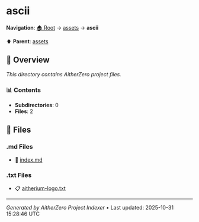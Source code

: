 # ascii

**Navigation**: [🏠 Root](../../index.md) → [assets](../index.md) → **ascii**

⬆️ **Parent**: [assets](../index.md)

## 📖 Overview

*This directory contains AitherZero project files.*

### 📊 Contents

- **Subdirectories**: 0
- **Files**: 2

## 📄 Files

### .md Files

- 📝 [index.md](./index.md)

### .txt Files

- 📋 [aitherium-logo.txt](./aitherium-logo.txt)

---

*Generated by AitherZero Project Indexer* • Last updated: 2025-10-31 15:28:46 UTC

